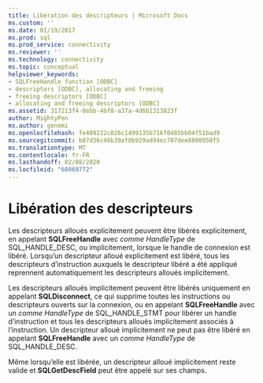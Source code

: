 ```yaml
---
title: Libération des descripteurs | Microsoft Docs
ms.custom: ''
ms.date: 01/19/2017
ms.prod: sql
ms.prod_service: connectivity
ms.reviewer: ''
ms.technology: connectivity
ms.topic: conceptual
helpviewer_keywords:
- SQLFreeHandle function [ODBC]
- descriptors [ODBC], allocating and freeing
- freeing descriptors [ODBC]
- allocating and freeing descriptors [ODBC]
ms.assetid: 317213f4-0ebb-4bf8-a37a-4d6b1313823f
author: MightyPen
ms.author: genemi
ms.openlocfilehash: fe489222c026c1499135b716f0485bb04f51bad9
ms.sourcegitcommit: b87d36c46b39af8b929ad94ec707dee8800950f5
ms.translationtype: MT
ms.contentlocale: fr-FR
ms.lasthandoff: 02/08/2020
ms.locfileid: "68069772"
---
```

# <a name="freeing-descriptors"></a>Libération des descripteurs
Les descripteurs alloués explicitement peuvent être libérés explicitement, en appelant **SQLFreeHandle** avec *comme HandleType* de SQL_HANDLE_DESC, ou implicitement, lorsque le handle de connexion est libéré. Lorsqu’un descripteur alloué explicitement est libéré, tous les descripteurs d’instruction auxquels le descripteur libéré a été appliqué reprennent automatiquement les descripteurs alloués implicitement.  
  
 Les descripteurs alloués implicitement peuvent être libérés uniquement en appelant **SQLDisconnect**, ce qui supprime toutes les instructions ou descripteurs ouverts sur la connexion, ou en appelant **SQLFreeHandle** avec un *comme HandleType* de SQL_HANDLE_STMT pour libérer un handle d’instruction et tous les descripteurs alloués implicitement associés à l’instruction. Un descripteur alloué implicitement ne peut pas être libéré en appelant **SQLFreeHandle** avec un *comme HandleType* de SQL_HANDLE_DESC.  
  
 Même lorsqu’elle est libérée, un descripteur alloué implicitement reste valide et **SQLGetDescField** peut être appelé sur ses champs.
